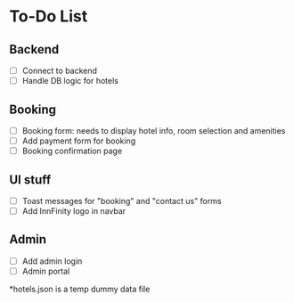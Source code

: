 # To-Do List

## Backend
- [ ] Connect to backend
- [ ] Handle DB logic for hotels

## Booking
- [ ] Booking form: needs to display hotel info, room selection and amenities
- [ ] Add payment form for booking
- [ ] Booking confirmation page

## UI stuff
- [ ] Toast messages for "booking" and "contact us" forms
- [ ] Add InnFinity logo in navbar

## Admin
- [ ] Add admin login
- [ ] Admin portal

*hotels.json is a temp dummy data file
